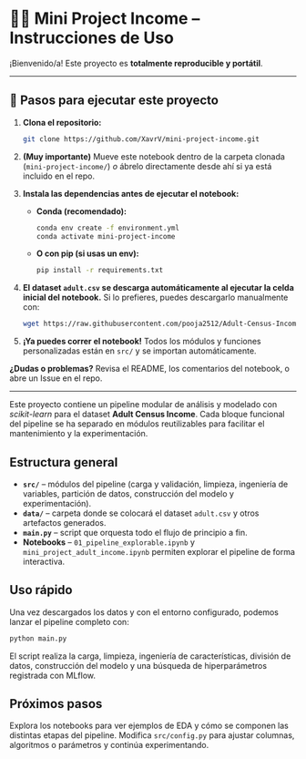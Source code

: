 # 🧑‍💻 Mini Project Income – Instrucciones de Uso

¡Bienvenido/a! Este proyecto es **totalmente reproducible y portátil**.

---

## 🚀 Pasos para ejecutar este proyecto

1. **Clona el repositorio:**
   ```bash
   git clone https://github.com/XavrV/mini-project-income.git
   ```
2. **(Muy importante)**
   Mueve este notebook dentro de la carpeta clonada (`mini-project-income/`)
   *o* ábrelo directamente desde ahí si ya está incluido en el repo.
3. **Instala las dependencias antes de ejecutar el notebook:**

   * **Conda (recomendado):**

     ```bash
     conda env create -f environment.yml
     conda activate mini-project-income
     ```
   * **O con pip (si usas un env):**

     ```bash
     pip install -r requirements.txt
     ```
4. **El dataset `adult.csv` se descarga automáticamente al ejecutar la celda inicial del notebook.**
   Si lo prefieres, puedes descargarlo manualmente con:

   ```bash
   wget https://raw.githubusercontent.com/pooja2512/Adult-Census-Income/master/adult.csv -O data/adult.csv --quiet
   ```
5. **¡Ya puedes correr el notebook!**
   Todos los módulos y funciones personalizadas están en `src/` y se importan automáticamente.


**¿Dudas o problemas?**
Revisa el README, los comentarios del notebook, o abre un Issue en el repo.

---

Este proyecto contiene un pipeline modular de análisis y modelado con *scikit-learn* para el dataset **Adult Census Income**. Cada bloque funcional del pipeline se ha separado en módulos reutilizables para facilitar el mantenimiento y la experimentación.

## Estructura general

- **`src/`** – módulos del pipeline (carga y validación, limpieza, ingeniería de variables, partición de datos, construcción del modelo y experimentación).
- **`data/`** – carpeta donde se colocará el dataset `adult.csv` y otros artefactos generados.
- **`main.py`** – script que orquesta todo el flujo de principio a fin.
- **Notebooks** – `01_pipeline_explorable.ipynb` y `mini_project_adult_income.ipynb` permiten explorar el pipeline de forma interactiva.


## Uso rápido

Una vez descargados los datos y con el entorno configurado, podemos lanzar el pipeline completo con:

```bash
python main.py
```

El script realiza la carga, limpieza, ingeniería de características, división de datos, construcción del modelo y una búsqueda de hiperparámetros registrada con MLflow.

## Próximos pasos

Explora los notebooks para ver ejemplos de EDA y cómo se componen las distintas etapas del pipeline.  Modifica `src/config.py` para ajustar columnas, algoritmos o parámetros y continúa experimentando.

